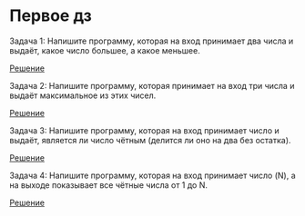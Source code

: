 # Первое дз
Задача 1: Напишите программу, которая на вход принимает два числа и выдаёт, какое число большее, а какое меньшее.

[Решение](Reshenie_zadach_kod/DZ_001/task_001/Program.cs)

Задача 2: Напишите программу, которая принимает на вход три числа и выдаёт максимальное из этих чисел.

[Решение](Reshenie_zadach_kod/DZ_001/task_002/Program.cs)

Задача 3: Напишите программу, которая на вход принимает число и выдаёт, является ли число чётным (делится ли оно на два без остатка).

[Решение](Reshenie_zadach_kod/DZ_001/task_003/Program.cs)

Задача 4: Напишите программу, которая на вход принимает число (N), а на выходе показывает все чётные числа от 1 до N.

[Решение](Reshenie_zadach_kod/DZ_001/task_004/Program.cs)
